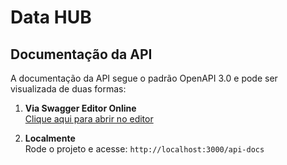 # Data HUB
## Documentação da API

A documentação da API segue o padrão OpenAPI 3.0 e pode ser visualizada de duas formas:

1. **Via Swagger Editor Online**  
   [Clique aqui para abrir no editor](https://editor.swagger.io/?url=https://raw.githubusercontent.com/usuario/repositorio/main/docs/swagger.yaml)

2. **Localmente**  
   Rode o projeto e acesse: `http://localhost:3000/api-docs`
